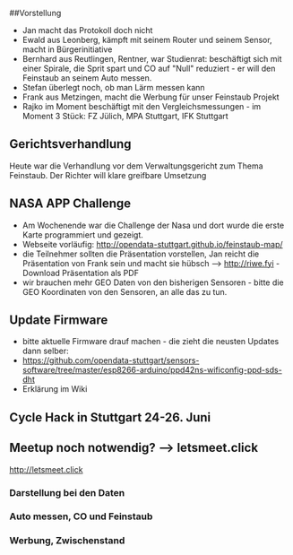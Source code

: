 ##Vorstellung

- Jan macht das Protokoll doch nicht
- Ewald aus Leonberg, kämpft mit seinem Router und seinem Sensor, macht in Bürgerinitiative
- Bernhard aus Reutlingen, Rentner, war Studienrat: beschäftigt sich mit einer Spirale, die Sprit spart und CO auf "Null" reduziert - er will den Feinstaub an seinem Auto messen.
- Stefan überlegt noch, ob man Lärm messen kann
- Frank aus Metzingen, macht die Werbung für unser Feinstaub Projekt
- Rajko im Moment beschäftigt mit den Vergleichsmessungen - im Moment 3 Stück: FZ Jülich, MPA Stuttgart, IFK Stuttgart

## Gerichtsverhandlung
Heute war die Verhandlung vor dem Verwaltungsgericht zum Thema Feinstaub. Der Richter will klare greifbare Umsetzung

## NASA APP Challenge
- Am Wochenende war die Challenge der Nasa und dort wurde die erste Karte programmiert und gezeigt.
- Webseite vorläufig: http://opendata-stuttgart.github.io/feinstaub-map/
- die Teilnehmer sollten die Präsentation vorstellen, Jan reicht die Präsentation von Frank sein und macht sie hübsch --> http://riwe.fyi - Download Präsentation als PDF
- wir brauchen mehr GEO Daten von den bisherigen Sensoren  - bitte die GEO Koordinaten von den Sensoren, an alle das zu tun.

## Update Firmware
- bitte aktuelle Firmware drauf machen - die zieht die neusten Updates dann selber:
- https://github.com/opendata-stuttgart/sensors-software/tree/master/esp8266-arduino/ppd42ns-wificonfig-ppd-sds-dht
- Erklärung im Wiki

## Cycle Hack in Stuttgart 24-26. Juni


## Meetup noch notwendig?  --> letsmeet.click
http://letsmeet.click

### Darstellung bei den Daten

### Auto messen, CO und Feinstaub

### Werbung, Zwischenstand